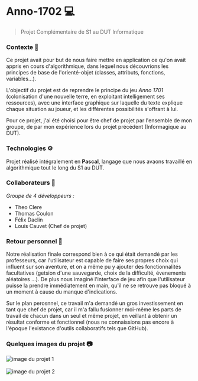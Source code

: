 # Anno-1702 💻

> Projet Complémentaire de S1 au DUT Informatique
### Contexte 💬
Ce projet avait pour but de nous faire mettre en application ce qu'on avait appris en cours d'algorithmique, dans lequel nous découvrions les principes de base de l'orienté-objet (classes, attributs, fonctions, variables...).

L'objectif du projet est de reprendre le principe du jeu *Anno 1701* (colonisation d'une nouvelle terre, en exploitant intelligement ses ressources), avec une interface graphique sur laquelle du texte explique chaque situation au joueur, et les différentes possibilités s'offrant à lui.

Pour ce projet, j'ai été choisi pour être chef de projet par l'ensemble de mon groupe, de par mon expérience lors du projet précédent (Informagique au DUT).

### Technologies ⚙️
Projet réalisé intégralement en **Pascal**, langage que nous avaons travaillé en algorithmique tout le long du S1 au DUT.

### Collaborateurs 👥
*Groupe de 4 développeurs :*
- Theo Clere
- Thomas Coulon
- Félix Daclin
- Louis Cauvet (Chef de projet)

### Retour personnel 💭
Notre réalisation finale correspond bien à ce qui était demandé par les professeurs, car l'utilisateur est capable de faire ses propres choix qui influent sur son aventure, et on a même pu y ajouter des fonctionnalités facultatives (getsion d'une sauvegarde, choix de la difficulté, évenements aléatoires ...). De plus nous imaginé l'interface de jeu afin que l'utilisateur puisse la prendre immédiatement en main, qu'il ne se retrouve pas bloqué à un moment à cause du manque d'indications.

Sur le plan perosnnel, ce travail m'a demandé un gros investissement en tant que chef de projet, car il m'a fallu fusionner moi-même les parts de travail de chacun dans un seul et même projet, en veillant à obtenir un résultat conforme et fonctionnel (nous ne connaissions pas encore à l'époque l'existance d'outils collaboratifs tels que GitHub).


### Quelques images du projet 📷
![image du projet 1](https://github.com/Louis-Cauvet/Informagique_en_DUT/blob/main/Images/Capture1.PNG)
</br></br>
![image du projet 2](https://github.com/Louis-Cauvet/Informagique_en_DUT/blob/main/Images/Capture2.PNG)
